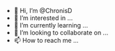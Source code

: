 - 👋 Hi, I’m @ChronisD
- 👀 I’m interested in ...
- 🌱 I’m currently learning ...
- 💞️ I’m looking to collaborate on ...
- 📫 How to reach me ...

<!---
ChronisD/ChronisD is a ✨ special ✨ repository because its `README.md` (this file) appears on your GitHub profile.
You can click the Preview link to take a look at your changes.
--->
